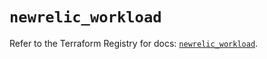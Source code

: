 # `newrelic_workload`

Refer to the Terraform Registry for docs: [`newrelic_workload`](https://registry.terraform.io/providers/newrelic/newrelic/3.39.0/docs/resources/workload).

